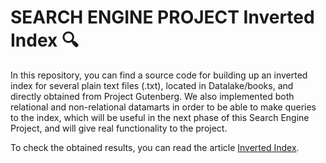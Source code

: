 # **SEARCH ENGINE PROJECT** Inverted Index :mag:

In this repository, you can find a source code for building up an inverted index for several plain text files (.txt), located in Datalake/books, and directly obtained from Project Gutenberg. We also implemented both relational and non-relational datamarts in order to be able to make queries to the index, which will be useful in the next phase of this Search Engine Project, and will give real functionality to the project.

To check the obtained results, you can read the article [Inverted Index](/Inverted_Index_Task_Description_and_Results.pdf).
